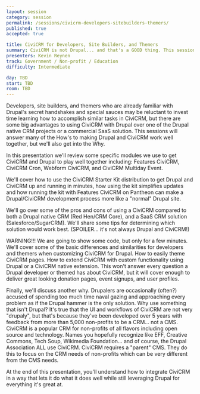 ```yaml
---
layout: session
category: session
permalink: /sessions/civicrm-developers-sitebuilders-themers/
published: true
accepted: true

title: CiviCRM for Developers, Site Builders, and Themers
summary: CiviCRM is not Drupal... and that's a GOOD thing. This sessions will cover both Why and How of using CiviCRM with Drupal. Why CiviCRM can be a better alternative than Drupal native CRM or SaaS options. How some simple tips, tricks, and approaches can get you past the fact that CiviCRM is not Drupal and learning to love CiviCRM for the amazing solution it is.
presenters: Kevin Reynen
track: Government / Non-profit / Education
difficulty: Intermediate

day: TBD
start: TBD
room: TBD
---
```


Developers, site builders, and themers who are already familiar with Drupal's secret handshakes and special sauces may be reluctant to invest time learning how to accomplish similar tasks in CiviCRM, but there are some big advantages to using CiviCRM with Drupal over one of the Drupal native CRM projects or a commercial SaaS solution. This sessions will answer many of the How's to making Drupal and CiviCRM work well together, but we'll also get into the Why.

In this presentation we'll review some specific modules we use to get CiviCRM and Drupal to play well together including: Features CiviCRM, CiviCRM Cron, Webform CiviCRM, and CiviCRM Multiday Event.

We'll cover how to use the CiviCRM Starter Kit distribution to get Drupal and CiviCRM up and running in minutes, how using the kit simplifies updates and how running the kit with Features CiviCRM on Pantheon can make a Drupal/CiviCRM development process more like a "normal" Drupal site.

We'll go over some of the pros and cons of using a CiviCRM compared to both a Drupal native CRM (Red Hen/CRM Core), and a SaaS CRM solution (Salesforce/SugarCRM). We'll share some tips for determining which solution would work best. (SPOILER... it's not always Drupal and CiviCRM!)

WARNING!!! We are going to show some code, but only for a few minutes. We'll cover some of the basic differences and similarities for developers and themers when customizing CiviCRM for Drupal. How to easily theme CiviCRM pages. How to extend CiviCRM with custom functionality using Drupal or a CiviCRM native extension. This won't answer every question a Drupal developer or themed has about CiviCRM, but it will cover enough to deliver great looking donation pages, event signups, and user profiles.

Finally, we'll discuss another why. Drupalers are occasionally (often?) accused of spending too much time naval gazing and approaching every problem as if the Drupal hammer is the only solution. Why use something that isn't Drupal? It's true that the UI and workflows of CiviCRM are not very "drupaly", but that's because they've been developed over 5 years with feedback from more than 5,000 non-profits to be a CRM... not a CMS. CiviCRM is a popular CRM for non-profits of all flavors including open source and technology. Names you hopefully recognize like EFF, Creative Commons, Tech Soup, Wikimedia Foundation... and of course, the Drupal Association ALL use CiviCRM. CiviCRM requires a "parent" CMS. They do this to focus on the CRM needs of non-profits which can be very different from the CMS needs.

At the end of this presentation, you'll understand how to integrate CiviCRM in a way that lets it do what it does well while still leveraging Drupal for everything it's great at.
